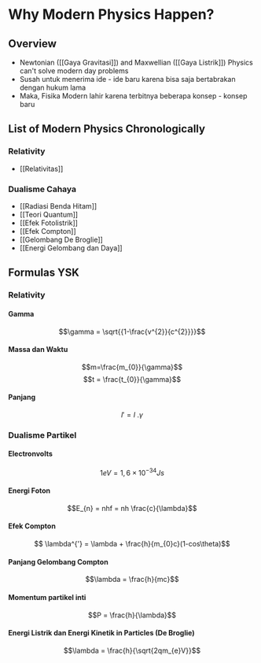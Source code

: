 # Why Modern Physics Happen?
## Overview
* Newtonian ([[Gaya Gravitasi]]) and Maxwellian ([[Gaya Listrik]]) Physics can't solve modern day problems
* Susah untuk menerima ide - ide baru karena bisa saja bertabrakan dengan hukum lama
* Maka, Fisika Modern lahir karena terbitnya beberapa konsep - konsep baru

## List of Modern Physics Chronologically
### Relativity
- [[Relativitas]]

### Dualisme Cahaya 
* [[Radiasi Benda Hitam]]
* [[Teori Quantum]]
* [[Efek Fotolistrik]]
* [[Efek Compton]]
* [[Gelombang De Broglie]]
* [[Energi Gelombang dan Daya]]

## Formulas YSK
### Relativity
#### Gamma
$$\gamma = \sqrt{{1-\frac{v^{2}}{c^{2}}}}$$
#### Massa dan Waktu
$$m=\frac{m_{0}}{\gamma}$$
$$t = \frac{t_{0}}{\gamma}$$
#### Panjang 
$$l' = l \ . \gamma $$

### Dualisme Partikel
#### Electronvolts
$$1 eV=1,6 \times 10^{-34}Js$$
#### Energi Foton
$$E_{n} = nhf = nh \frac{c}{\lambda}$$
#### Efek Compton
$$ \lambda^{'} = \lambda + \frac{h}{m_{0}c}(1-cos\theta)$$
#### Panjang Gelombang Compton
$$\lambda = \frac{h}{mc}$$

#### Momentum partikel inti
$$P = \frac{h}{\lambda}$$

#### Energi Listrik dan Energi Kinetik in Particles (De Broglie)
$$\lambda = \frac{h}{\sqrt{2qm_{e}V}}$$
